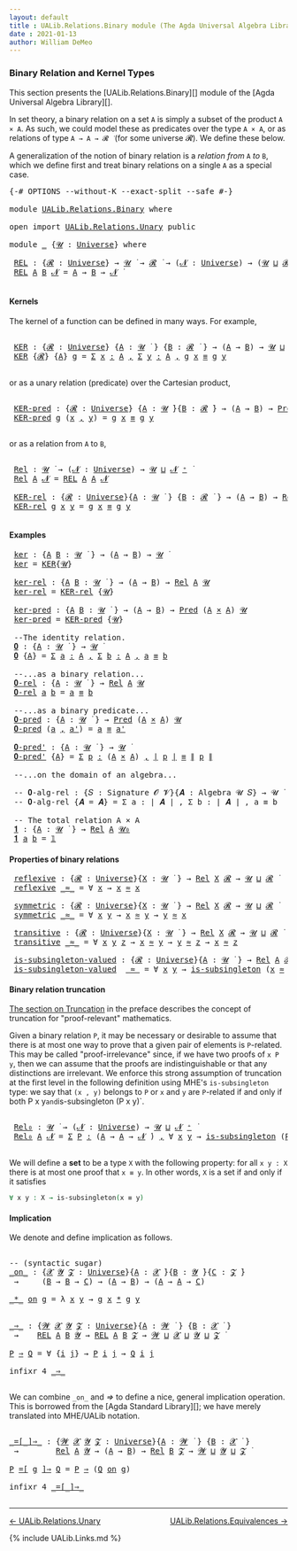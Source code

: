 ```yaml
---
layout: default
title : UALib.Relations.Binary module (The Agda Universal Algebra Library)
date : 2021-01-13
author: William DeMeo
---
```


### <a id="binary-relation-and-kernel-types">Binary Relation and Kernel Types</a>

This section presents the [UALib.Relations.Binary][] module of the [Agda Universal Algebra Library][].

In set theory, a binary relation on a set `A` is simply a subset of the product `A × A`.  As such, we could model these as predicates over the type `A × A`, or as relations of type `A → A → 𝓡 ̇` (for some universe 𝓡). We define these below.

A generalization of the notion of binary relation is a *relation from* `A` *to* `B`, which we define first and treat binary relations on a single `A` as a special case.

<pre class="Agda">
<a id="753" class="Symbol">{-#</a> <a id="757" class="Keyword">OPTIONS</a> <a id="765" class="Pragma">--without-K</a> <a id="777" class="Pragma">--exact-split</a> <a id="791" class="Pragma">--safe</a> <a id="798" class="Symbol">#-}</a>

<a id="803" class="Keyword">module</a> <a id="810" href="UALib.Relations.Binary.html" class="Module">UALib.Relations.Binary</a> <a id="833" class="Keyword">where</a>

<a id="840" class="Keyword">open</a> <a id="845" class="Keyword">import</a> <a id="852" href="UALib.Relations.Unary.html" class="Module">UALib.Relations.Unary</a> <a id="874" class="Keyword">public</a>

<a id="882" class="Keyword">module</a> <a id="889" href="UALib.Relations.Binary.html#889" class="Module">_</a> <a id="891" class="Symbol">{</a><a id="892" href="UALib.Relations.Binary.html#892" class="Bound">𝓤</a> <a id="894" class="Symbol">:</a> <a id="896" href="universes.html#551" class="Postulate">Universe</a><a id="904" class="Symbol">}</a> <a id="906" class="Keyword">where</a>

 <a id="914" href="UALib.Relations.Binary.html#914" class="Function">REL</a> <a id="918" class="Symbol">:</a> <a id="920" class="Symbol">{</a><a id="921" href="UALib.Relations.Binary.html#921" class="Bound">𝓡</a> <a id="923" class="Symbol">:</a> <a id="925" href="universes.html#551" class="Postulate">Universe</a><a id="933" class="Symbol">}</a> <a id="935" class="Symbol">→</a> <a id="937" href="UALib.Relations.Binary.html#892" class="Bound">𝓤</a> <a id="939" href="universes.html#758" class="Function Operator">̇</a> <a id="941" class="Symbol">→</a> <a id="943" href="UALib.Relations.Binary.html#921" class="Bound">𝓡</a> <a id="945" href="universes.html#758" class="Function Operator">̇</a> <a id="947" class="Symbol">→</a> <a id="949" class="Symbol">(</a><a id="950" href="UALib.Relations.Binary.html#950" class="Bound">𝓝</a> <a id="952" class="Symbol">:</a> <a id="954" href="universes.html#551" class="Postulate">Universe</a><a id="962" class="Symbol">)</a> <a id="964" class="Symbol">→</a> <a id="966" class="Symbol">(</a><a id="967" href="UALib.Relations.Binary.html#892" class="Bound">𝓤</a> <a id="969" href="Agda.Primitive.html#636" class="Primitive Operator">⊔</a> <a id="971" href="UALib.Relations.Binary.html#921" class="Bound">𝓡</a> <a id="973" href="Agda.Primitive.html#636" class="Primitive Operator">⊔</a> <a id="975" href="UALib.Relations.Binary.html#950" class="Bound">𝓝</a> <a id="977" href="universes.html#527" class="Primitive Operator">⁺</a><a id="978" class="Symbol">)</a> <a id="980" href="universes.html#758" class="Function Operator">̇</a>
 <a id="983" href="UALib.Relations.Binary.html#914" class="Function">REL</a> <a id="987" href="UALib.Relations.Binary.html#987" class="Bound">A</a> <a id="989" href="UALib.Relations.Binary.html#989" class="Bound">B</a> <a id="991" href="UALib.Relations.Binary.html#991" class="Bound">𝓝</a> <a id="993" class="Symbol">=</a> <a id="995" href="UALib.Relations.Binary.html#987" class="Bound">A</a> <a id="997" class="Symbol">→</a> <a id="999" href="UALib.Relations.Binary.html#989" class="Bound">B</a> <a id="1001" class="Symbol">→</a> <a id="1003" href="UALib.Relations.Binary.html#991" class="Bound">𝓝</a> <a id="1005" href="universes.html#758" class="Function Operator">̇</a>

</pre>


#### <a id="kernels">Kernels</a>

The kernel of a function can be defined in many ways. For example,

<pre class="Agda">

 <a id="1138" href="UALib.Relations.Binary.html#1138" class="Function">KER</a> <a id="1142" class="Symbol">:</a> <a id="1144" class="Symbol">{</a><a id="1145" href="UALib.Relations.Binary.html#1145" class="Bound">𝓡</a> <a id="1147" class="Symbol">:</a> <a id="1149" href="universes.html#551" class="Postulate">Universe</a><a id="1157" class="Symbol">}</a> <a id="1159" class="Symbol">{</a><a id="1160" href="UALib.Relations.Binary.html#1160" class="Bound">A</a> <a id="1162" class="Symbol">:</a> <a id="1164" href="UALib.Relations.Binary.html#892" class="Bound">𝓤</a> <a id="1166" href="universes.html#758" class="Function Operator">̇</a> <a id="1168" class="Symbol">}</a> <a id="1170" class="Symbol">{</a><a id="1171" href="UALib.Relations.Binary.html#1171" class="Bound">B</a> <a id="1173" class="Symbol">:</a> <a id="1175" href="UALib.Relations.Binary.html#1145" class="Bound">𝓡</a> <a id="1177" href="universes.html#758" class="Function Operator">̇</a> <a id="1179" class="Symbol">}</a> <a id="1181" class="Symbol">→</a> <a id="1183" class="Symbol">(</a><a id="1184" href="UALib.Relations.Binary.html#1160" class="Bound">A</a> <a id="1186" class="Symbol">→</a> <a id="1188" href="UALib.Relations.Binary.html#1171" class="Bound">B</a><a id="1189" class="Symbol">)</a> <a id="1191" class="Symbol">→</a> <a id="1193" href="UALib.Relations.Binary.html#892" class="Bound">𝓤</a> <a id="1195" href="Agda.Primitive.html#636" class="Primitive Operator">⊔</a> <a id="1197" href="UALib.Relations.Binary.html#1145" class="Bound">𝓡</a> <a id="1199" href="universes.html#758" class="Function Operator">̇</a>
 <a id="1202" href="UALib.Relations.Binary.html#1138" class="Function">KER</a> <a id="1206" class="Symbol">{</a><a id="1207" href="UALib.Relations.Binary.html#1207" class="Bound">𝓡</a><a id="1208" class="Symbol">}</a> <a id="1210" class="Symbol">{</a><a id="1211" href="UALib.Relations.Binary.html#1211" class="Bound">A</a><a id="1212" class="Symbol">}</a> <a id="1214" href="UALib.Relations.Binary.html#1214" class="Bound">g</a> <a id="1216" class="Symbol">=</a> <a id="1218" href="MGS-MLTT.html#3074" class="Function">Σ</a> <a id="1220" href="UALib.Relations.Binary.html#1220" class="Bound">x</a> <a id="1222" href="MGS-MLTT.html#3074" class="Function">꞉</a> <a id="1224" href="UALib.Relations.Binary.html#1211" class="Bound">A</a> <a id="1226" href="MGS-MLTT.html#3074" class="Function">,</a> <a id="1228" href="MGS-MLTT.html#3074" class="Function">Σ</a> <a id="1230" href="UALib.Relations.Binary.html#1230" class="Bound">y</a> <a id="1232" href="MGS-MLTT.html#3074" class="Function">꞉</a> <a id="1234" href="UALib.Relations.Binary.html#1211" class="Bound">A</a> <a id="1236" href="MGS-MLTT.html#3074" class="Function">,</a> <a id="1238" href="UALib.Relations.Binary.html#1214" class="Bound">g</a> <a id="1240" href="UALib.Relations.Binary.html#1220" class="Bound">x</a> <a id="1242" href="UALib.Prelude.Preliminaries.html#5654" class="Datatype Operator">≡</a> <a id="1244" href="UALib.Relations.Binary.html#1214" class="Bound">g</a> <a id="1246" href="UALib.Relations.Binary.html#1230" class="Bound">y</a>

</pre>

or as a unary relation (predicate) over the Cartesian product,

<pre class="Agda">

 <a id="1340" href="UALib.Relations.Binary.html#1340" class="Function">KER-pred</a> <a id="1349" class="Symbol">:</a> <a id="1351" class="Symbol">{</a><a id="1352" href="UALib.Relations.Binary.html#1352" class="Bound">𝓡</a> <a id="1354" class="Symbol">:</a> <a id="1356" href="universes.html#551" class="Postulate">Universe</a><a id="1364" class="Symbol">}</a> <a id="1366" class="Symbol">{</a><a id="1367" href="UALib.Relations.Binary.html#1367" class="Bound">A</a> <a id="1369" class="Symbol">:</a> <a id="1371" href="UALib.Relations.Binary.html#892" class="Bound">𝓤</a> <a id="1373" href="universes.html#758" class="Function Operator">̇</a><a id="1374" class="Symbol">}{</a><a id="1376" href="UALib.Relations.Binary.html#1376" class="Bound">B</a> <a id="1378" class="Symbol">:</a> <a id="1380" href="UALib.Relations.Binary.html#1352" class="Bound">𝓡</a> <a id="1382" href="universes.html#758" class="Function Operator">̇</a><a id="1383" class="Symbol">}</a> <a id="1385" class="Symbol">→</a> <a id="1387" class="Symbol">(</a><a id="1388" href="UALib.Relations.Binary.html#1367" class="Bound">A</a> <a id="1390" class="Symbol">→</a> <a id="1392" href="UALib.Relations.Binary.html#1376" class="Bound">B</a><a id="1393" class="Symbol">)</a> <a id="1395" class="Symbol">→</a> <a id="1397" href="UALib.Relations.Unary.html#1088" class="Function">Pred</a> <a id="1402" class="Symbol">(</a><a id="1403" href="UALib.Relations.Binary.html#1367" class="Bound">A</a> <a id="1405" href="MGS-MLTT.html#3515" class="Function Operator">×</a> <a id="1407" href="UALib.Relations.Binary.html#1367" class="Bound">A</a><a id="1408" class="Symbol">)</a> <a id="1410" href="UALib.Relations.Binary.html#1352" class="Bound">𝓡</a>
 <a id="1413" href="UALib.Relations.Binary.html#1340" class="Function">KER-pred</a> <a id="1422" href="UALib.Relations.Binary.html#1422" class="Bound">g</a> <a id="1424" class="Symbol">(</a><a id="1425" href="UALib.Relations.Binary.html#1425" class="Bound">x</a> <a id="1427" href="UALib.Prelude.Preliminaries.html#5763" class="InductiveConstructor Operator">,</a> <a id="1429" href="UALib.Relations.Binary.html#1429" class="Bound">y</a><a id="1430" class="Symbol">)</a> <a id="1432" class="Symbol">=</a> <a id="1434" href="UALib.Relations.Binary.html#1422" class="Bound">g</a> <a id="1436" href="UALib.Relations.Binary.html#1425" class="Bound">x</a> <a id="1438" href="UALib.Prelude.Preliminaries.html#5654" class="Datatype Operator">≡</a> <a id="1440" href="UALib.Relations.Binary.html#1422" class="Bound">g</a> <a id="1442" href="UALib.Relations.Binary.html#1429" class="Bound">y</a>

</pre>

or as a relation from `A` to `B`,

<pre class="Agda">

 <a id="1507" href="UALib.Relations.Binary.html#1507" class="Function">Rel</a> <a id="1511" class="Symbol">:</a> <a id="1513" href="UALib.Relations.Binary.html#892" class="Bound">𝓤</a> <a id="1515" href="universes.html#758" class="Function Operator">̇</a> <a id="1517" class="Symbol">→</a> <a id="1519" class="Symbol">(</a><a id="1520" href="UALib.Relations.Binary.html#1520" class="Bound">𝓝</a> <a id="1522" class="Symbol">:</a> <a id="1524" href="universes.html#551" class="Postulate">Universe</a><a id="1532" class="Symbol">)</a> <a id="1534" class="Symbol">→</a> <a id="1536" href="UALib.Relations.Binary.html#892" class="Bound">𝓤</a> <a id="1538" href="Agda.Primitive.html#636" class="Primitive Operator">⊔</a> <a id="1540" href="UALib.Relations.Binary.html#1520" class="Bound">𝓝</a> <a id="1542" href="universes.html#527" class="Primitive Operator">⁺</a> <a id="1544" href="universes.html#758" class="Function Operator">̇</a>
 <a id="1547" href="UALib.Relations.Binary.html#1507" class="Function">Rel</a> <a id="1551" href="UALib.Relations.Binary.html#1551" class="Bound">A</a> <a id="1553" href="UALib.Relations.Binary.html#1553" class="Bound">𝓝</a> <a id="1555" class="Symbol">=</a> <a id="1557" href="UALib.Relations.Binary.html#914" class="Function">REL</a> <a id="1561" href="UALib.Relations.Binary.html#1551" class="Bound">A</a> <a id="1563" href="UALib.Relations.Binary.html#1551" class="Bound">A</a> <a id="1565" href="UALib.Relations.Binary.html#1553" class="Bound">𝓝</a>

 <a id="1569" href="UALib.Relations.Binary.html#1569" class="Function">KER-rel</a> <a id="1577" class="Symbol">:</a> <a id="1579" class="Symbol">{</a><a id="1580" href="UALib.Relations.Binary.html#1580" class="Bound">𝓡</a> <a id="1582" class="Symbol">:</a> <a id="1584" href="universes.html#551" class="Postulate">Universe</a><a id="1592" class="Symbol">}{</a><a id="1594" href="UALib.Relations.Binary.html#1594" class="Bound">A</a> <a id="1596" class="Symbol">:</a> <a id="1598" href="UALib.Relations.Binary.html#892" class="Bound">𝓤</a> <a id="1600" href="universes.html#758" class="Function Operator">̇</a> <a id="1602" class="Symbol">}</a> <a id="1604" class="Symbol">{</a><a id="1605" href="UALib.Relations.Binary.html#1605" class="Bound">B</a> <a id="1607" class="Symbol">:</a> <a id="1609" href="UALib.Relations.Binary.html#1580" class="Bound">𝓡</a> <a id="1611" href="universes.html#758" class="Function Operator">̇</a> <a id="1613" class="Symbol">}</a> <a id="1615" class="Symbol">→</a> <a id="1617" class="Symbol">(</a><a id="1618" href="UALib.Relations.Binary.html#1594" class="Bound">A</a> <a id="1620" class="Symbol">→</a> <a id="1622" href="UALib.Relations.Binary.html#1605" class="Bound">B</a><a id="1623" class="Symbol">)</a> <a id="1625" class="Symbol">→</a> <a id="1627" href="UALib.Relations.Binary.html#1507" class="Function">Rel</a> <a id="1631" href="UALib.Relations.Binary.html#1594" class="Bound">A</a> <a id="1633" href="UALib.Relations.Binary.html#1580" class="Bound">𝓡</a>
 <a id="1636" href="UALib.Relations.Binary.html#1569" class="Function">KER-rel</a> <a id="1644" href="UALib.Relations.Binary.html#1644" class="Bound">g</a> <a id="1646" href="UALib.Relations.Binary.html#1646" class="Bound">x</a> <a id="1648" href="UALib.Relations.Binary.html#1648" class="Bound">y</a> <a id="1650" class="Symbol">=</a> <a id="1652" href="UALib.Relations.Binary.html#1644" class="Bound">g</a> <a id="1654" href="UALib.Relations.Binary.html#1646" class="Bound">x</a> <a id="1656" href="UALib.Prelude.Preliminaries.html#5654" class="Datatype Operator">≡</a> <a id="1658" href="UALib.Relations.Binary.html#1644" class="Bound">g</a> <a id="1660" href="UALib.Relations.Binary.html#1648" class="Bound">y</a>

</pre>

#### <a id="examples">Examples</a>

<pre class="Agda">
 <a id="1725" href="UALib.Relations.Binary.html#1725" class="Function">ker</a> <a id="1729" class="Symbol">:</a> <a id="1731" class="Symbol">{</a><a id="1732" href="UALib.Relations.Binary.html#1732" class="Bound">A</a> <a id="1734" href="UALib.Relations.Binary.html#1734" class="Bound">B</a> <a id="1736" class="Symbol">:</a> <a id="1738" href="UALib.Relations.Binary.html#892" class="Bound">𝓤</a> <a id="1740" href="universes.html#758" class="Function Operator">̇</a> <a id="1742" class="Symbol">}</a> <a id="1744" class="Symbol">→</a> <a id="1746" class="Symbol">(</a><a id="1747" href="UALib.Relations.Binary.html#1732" class="Bound">A</a> <a id="1749" class="Symbol">→</a> <a id="1751" href="UALib.Relations.Binary.html#1734" class="Bound">B</a><a id="1752" class="Symbol">)</a> <a id="1754" class="Symbol">→</a> <a id="1756" href="UALib.Relations.Binary.html#892" class="Bound">𝓤</a> <a id="1758" href="universes.html#758" class="Function Operator">̇</a>
 <a id="1761" href="UALib.Relations.Binary.html#1725" class="Function">ker</a> <a id="1765" class="Symbol">=</a> <a id="1767" href="UALib.Relations.Binary.html#1138" class="Function">KER</a><a id="1770" class="Symbol">{</a><a id="1771" href="UALib.Relations.Binary.html#892" class="Bound">𝓤</a><a id="1772" class="Symbol">}</a>

 <a id="1776" href="UALib.Relations.Binary.html#1776" class="Function">ker-rel</a> <a id="1784" class="Symbol">:</a> <a id="1786" class="Symbol">{</a><a id="1787" href="UALib.Relations.Binary.html#1787" class="Bound">A</a> <a id="1789" href="UALib.Relations.Binary.html#1789" class="Bound">B</a> <a id="1791" class="Symbol">:</a> <a id="1793" href="UALib.Relations.Binary.html#892" class="Bound">𝓤</a> <a id="1795" href="universes.html#758" class="Function Operator">̇</a> <a id="1797" class="Symbol">}</a> <a id="1799" class="Symbol">→</a> <a id="1801" class="Symbol">(</a><a id="1802" href="UALib.Relations.Binary.html#1787" class="Bound">A</a> <a id="1804" class="Symbol">→</a> <a id="1806" href="UALib.Relations.Binary.html#1789" class="Bound">B</a><a id="1807" class="Symbol">)</a> <a id="1809" class="Symbol">→</a> <a id="1811" href="UALib.Relations.Binary.html#1507" class="Function">Rel</a> <a id="1815" href="UALib.Relations.Binary.html#1787" class="Bound">A</a> <a id="1817" href="UALib.Relations.Binary.html#892" class="Bound">𝓤</a>
 <a id="1820" href="UALib.Relations.Binary.html#1776" class="Function">ker-rel</a> <a id="1828" class="Symbol">=</a> <a id="1830" href="UALib.Relations.Binary.html#1569" class="Function">KER-rel</a> <a id="1838" class="Symbol">{</a><a id="1839" href="UALib.Relations.Binary.html#892" class="Bound">𝓤</a><a id="1840" class="Symbol">}</a>

 <a id="1844" href="UALib.Relations.Binary.html#1844" class="Function">ker-pred</a> <a id="1853" class="Symbol">:</a> <a id="1855" class="Symbol">{</a><a id="1856" href="UALib.Relations.Binary.html#1856" class="Bound">A</a> <a id="1858" href="UALib.Relations.Binary.html#1858" class="Bound">B</a> <a id="1860" class="Symbol">:</a> <a id="1862" href="UALib.Relations.Binary.html#892" class="Bound">𝓤</a> <a id="1864" href="universes.html#758" class="Function Operator">̇</a> <a id="1866" class="Symbol">}</a> <a id="1868" class="Symbol">→</a> <a id="1870" class="Symbol">(</a><a id="1871" href="UALib.Relations.Binary.html#1856" class="Bound">A</a> <a id="1873" class="Symbol">→</a> <a id="1875" href="UALib.Relations.Binary.html#1858" class="Bound">B</a><a id="1876" class="Symbol">)</a> <a id="1878" class="Symbol">→</a> <a id="1880" href="UALib.Relations.Unary.html#1088" class="Function">Pred</a> <a id="1885" class="Symbol">(</a><a id="1886" href="UALib.Relations.Binary.html#1856" class="Bound">A</a> <a id="1888" href="MGS-MLTT.html#3515" class="Function Operator">×</a> <a id="1890" href="UALib.Relations.Binary.html#1856" class="Bound">A</a><a id="1891" class="Symbol">)</a> <a id="1893" href="UALib.Relations.Binary.html#892" class="Bound">𝓤</a>
 <a id="1896" href="UALib.Relations.Binary.html#1844" class="Function">ker-pred</a> <a id="1905" class="Symbol">=</a> <a id="1907" href="UALib.Relations.Binary.html#1340" class="Function">KER-pred</a> <a id="1916" class="Symbol">{</a><a id="1917" href="UALib.Relations.Binary.html#892" class="Bound">𝓤</a><a id="1918" class="Symbol">}</a>

 <a id="1922" class="Comment">--The identity relation.</a>
 <a id="1948" href="UALib.Relations.Binary.html#1948" class="Function">𝟎</a> <a id="1950" class="Symbol">:</a> <a id="1952" class="Symbol">{</a><a id="1953" href="UALib.Relations.Binary.html#1953" class="Bound">A</a> <a id="1955" class="Symbol">:</a> <a id="1957" href="UALib.Relations.Binary.html#892" class="Bound">𝓤</a> <a id="1959" href="universes.html#758" class="Function Operator">̇</a> <a id="1961" class="Symbol">}</a> <a id="1963" class="Symbol">→</a> <a id="1965" href="UALib.Relations.Binary.html#892" class="Bound">𝓤</a> <a id="1967" href="universes.html#758" class="Function Operator">̇</a>
 <a id="1970" href="UALib.Relations.Binary.html#1948" class="Function">𝟎</a> <a id="1972" class="Symbol">{</a><a id="1973" href="UALib.Relations.Binary.html#1973" class="Bound">A</a><a id="1974" class="Symbol">}</a> <a id="1976" class="Symbol">=</a> <a id="1978" href="MGS-MLTT.html#3074" class="Function">Σ</a> <a id="1980" href="UALib.Relations.Binary.html#1980" class="Bound">a</a> <a id="1982" href="MGS-MLTT.html#3074" class="Function">꞉</a> <a id="1984" href="UALib.Relations.Binary.html#1973" class="Bound">A</a> <a id="1986" href="MGS-MLTT.html#3074" class="Function">,</a> <a id="1988" href="MGS-MLTT.html#3074" class="Function">Σ</a> <a id="1990" href="UALib.Relations.Binary.html#1990" class="Bound">b</a> <a id="1992" href="MGS-MLTT.html#3074" class="Function">꞉</a> <a id="1994" href="UALib.Relations.Binary.html#1973" class="Bound">A</a> <a id="1996" href="MGS-MLTT.html#3074" class="Function">,</a> <a id="1998" href="UALib.Relations.Binary.html#1980" class="Bound">a</a> <a id="2000" href="UALib.Prelude.Preliminaries.html#5654" class="Datatype Operator">≡</a> <a id="2002" href="UALib.Relations.Binary.html#1990" class="Bound">b</a>

 <a id="2006" class="Comment">--...as a binary relation...</a>
 <a id="2036" href="UALib.Relations.Binary.html#2036" class="Function">𝟎-rel</a> <a id="2042" class="Symbol">:</a> <a id="2044" class="Symbol">{</a><a id="2045" href="UALib.Relations.Binary.html#2045" class="Bound">A</a> <a id="2047" class="Symbol">:</a> <a id="2049" href="UALib.Relations.Binary.html#892" class="Bound">𝓤</a> <a id="2051" href="universes.html#758" class="Function Operator">̇</a> <a id="2053" class="Symbol">}</a> <a id="2055" class="Symbol">→</a> <a id="2057" href="UALib.Relations.Binary.html#1507" class="Function">Rel</a> <a id="2061" href="UALib.Relations.Binary.html#2045" class="Bound">A</a> <a id="2063" href="UALib.Relations.Binary.html#892" class="Bound">𝓤</a>
 <a id="2066" href="UALib.Relations.Binary.html#2036" class="Function">𝟎-rel</a> <a id="2072" href="UALib.Relations.Binary.html#2072" class="Bound">a</a> <a id="2074" href="UALib.Relations.Binary.html#2074" class="Bound">b</a> <a id="2076" class="Symbol">=</a> <a id="2078" href="UALib.Relations.Binary.html#2072" class="Bound">a</a> <a id="2080" href="UALib.Prelude.Preliminaries.html#5654" class="Datatype Operator">≡</a> <a id="2082" href="UALib.Relations.Binary.html#2074" class="Bound">b</a>

 <a id="2086" class="Comment">--...as a binary predicate...</a>
 <a id="2117" href="UALib.Relations.Binary.html#2117" class="Function">𝟎-pred</a> <a id="2124" class="Symbol">:</a> <a id="2126" class="Symbol">{</a><a id="2127" href="UALib.Relations.Binary.html#2127" class="Bound">A</a> <a id="2129" class="Symbol">:</a> <a id="2131" href="UALib.Relations.Binary.html#892" class="Bound">𝓤</a> <a id="2133" href="universes.html#758" class="Function Operator">̇</a> <a id="2135" class="Symbol">}</a> <a id="2137" class="Symbol">→</a> <a id="2139" href="UALib.Relations.Unary.html#1088" class="Function">Pred</a> <a id="2144" class="Symbol">(</a><a id="2145" href="UALib.Relations.Binary.html#2127" class="Bound">A</a> <a id="2147" href="MGS-MLTT.html#3515" class="Function Operator">×</a> <a id="2149" href="UALib.Relations.Binary.html#2127" class="Bound">A</a><a id="2150" class="Symbol">)</a> <a id="2152" href="UALib.Relations.Binary.html#892" class="Bound">𝓤</a>
 <a id="2155" href="UALib.Relations.Binary.html#2117" class="Function">𝟎-pred</a> <a id="2162" class="Symbol">(</a><a id="2163" href="UALib.Relations.Binary.html#2163" class="Bound">a</a> <a id="2165" href="UALib.Prelude.Preliminaries.html#5763" class="InductiveConstructor Operator">,</a> <a id="2167" href="UALib.Relations.Binary.html#2167" class="Bound">a&#39;</a><a id="2169" class="Symbol">)</a> <a id="2171" class="Symbol">=</a> <a id="2173" href="UALib.Relations.Binary.html#2163" class="Bound">a</a> <a id="2175" href="UALib.Prelude.Preliminaries.html#5654" class="Datatype Operator">≡</a> <a id="2177" href="UALib.Relations.Binary.html#2167" class="Bound">a&#39;</a>

 <a id="2182" href="UALib.Relations.Binary.html#2182" class="Function">𝟎-pred&#39;</a> <a id="2190" class="Symbol">:</a> <a id="2192" class="Symbol">{</a><a id="2193" href="UALib.Relations.Binary.html#2193" class="Bound">A</a> <a id="2195" class="Symbol">:</a> <a id="2197" href="UALib.Relations.Binary.html#892" class="Bound">𝓤</a> <a id="2199" href="universes.html#758" class="Function Operator">̇</a> <a id="2201" class="Symbol">}</a> <a id="2203" class="Symbol">→</a> <a id="2205" href="UALib.Relations.Binary.html#892" class="Bound">𝓤</a> <a id="2207" href="universes.html#758" class="Function Operator">̇</a>
 <a id="2210" href="UALib.Relations.Binary.html#2182" class="Function">𝟎-pred&#39;</a> <a id="2218" class="Symbol">{</a><a id="2219" href="UALib.Relations.Binary.html#2219" class="Bound">A</a><a id="2220" class="Symbol">}</a> <a id="2222" class="Symbol">=</a> <a id="2224" href="MGS-MLTT.html#3074" class="Function">Σ</a> <a id="2226" href="UALib.Relations.Binary.html#2226" class="Bound">p</a> <a id="2228" href="MGS-MLTT.html#3074" class="Function">꞉</a> <a id="2230" class="Symbol">(</a><a id="2231" href="UALib.Relations.Binary.html#2219" class="Bound">A</a> <a id="2233" href="MGS-MLTT.html#3515" class="Function Operator">×</a> <a id="2235" href="UALib.Relations.Binary.html#2219" class="Bound">A</a><a id="2236" class="Symbol">)</a> <a id="2238" href="MGS-MLTT.html#3074" class="Function">,</a> <a id="2240" href="UALib.Prelude.Preliminaries.html#10371" class="Function Operator">∣</a> <a id="2242" href="UALib.Relations.Binary.html#2226" class="Bound">p</a> <a id="2244" href="UALib.Prelude.Preliminaries.html#10371" class="Function Operator">∣</a> <a id="2246" href="UALib.Prelude.Preliminaries.html#5654" class="Datatype Operator">≡</a> <a id="2248" href="UALib.Prelude.Preliminaries.html#10452" class="Function Operator">∥</a> <a id="2250" href="UALib.Relations.Binary.html#2226" class="Bound">p</a> <a id="2252" href="UALib.Prelude.Preliminaries.html#10452" class="Function Operator">∥</a>

 <a id="2256" class="Comment">--...on the domain of an algebra...</a>

 <a id="2294" class="Comment">-- 𝟎-alg-rel : {𝑆 : Signature 𝓞 𝓥}{𝑨 : Algebra 𝓤 𝑆} → 𝓤 ̇</a>
 <a id="2353" class="Comment">-- 𝟎-alg-rel {𝑨 = 𝑨} = Σ a ꞉ ∣ 𝑨 ∣ , Σ b ꞉ ∣ 𝑨 ∣ , a ≡ b</a>

 <a id="2412" class="Comment">-- The total relation A × A</a>
 <a id="2441" href="UALib.Relations.Binary.html#2441" class="Function">𝟏</a> <a id="2443" class="Symbol">:</a> <a id="2445" class="Symbol">{</a><a id="2446" href="UALib.Relations.Binary.html#2446" class="Bound">A</a> <a id="2448" class="Symbol">:</a> <a id="2450" href="UALib.Relations.Binary.html#892" class="Bound">𝓤</a> <a id="2452" href="universes.html#758" class="Function Operator">̇</a> <a id="2454" class="Symbol">}</a> <a id="2456" class="Symbol">→</a> <a id="2458" href="UALib.Relations.Binary.html#1507" class="Function">Rel</a> <a id="2462" href="UALib.Relations.Binary.html#2446" class="Bound">A</a> <a id="2464" href="universes.html#504" class="Primitive">𝓤₀</a>
 <a id="2468" href="UALib.Relations.Binary.html#2441" class="Function">𝟏</a> <a id="2470" href="UALib.Relations.Binary.html#2470" class="Bound">a</a> <a id="2472" href="UALib.Relations.Binary.html#2472" class="Bound">b</a> <a id="2474" class="Symbol">=</a> <a id="2476" href="MGS-MLTT.html#408" class="Function">𝟙</a>
</pre>




#### <a id="properties-of-binary-relations">Properties of binary relations</a>

<pre class="Agda">
 <a id="2587" href="UALib.Relations.Binary.html#2587" class="Function">reflexive</a> <a id="2597" class="Symbol">:</a> <a id="2599" class="Symbol">{</a><a id="2600" href="UALib.Relations.Binary.html#2600" class="Bound">𝓡</a> <a id="2602" class="Symbol">:</a> <a id="2604" href="universes.html#551" class="Postulate">Universe</a><a id="2612" class="Symbol">}{</a><a id="2614" href="UALib.Relations.Binary.html#2614" class="Bound">X</a> <a id="2616" class="Symbol">:</a> <a id="2618" href="UALib.Relations.Binary.html#892" class="Bound">𝓤</a> <a id="2620" href="universes.html#758" class="Function Operator">̇</a> <a id="2622" class="Symbol">}</a> <a id="2624" class="Symbol">→</a> <a id="2626" href="UALib.Relations.Binary.html#1507" class="Function">Rel</a> <a id="2630" href="UALib.Relations.Binary.html#2614" class="Bound">X</a> <a id="2632" href="UALib.Relations.Binary.html#2600" class="Bound">𝓡</a> <a id="2634" class="Symbol">→</a> <a id="2636" href="UALib.Relations.Binary.html#892" class="Bound">𝓤</a> <a id="2638" href="Agda.Primitive.html#636" class="Primitive Operator">⊔</a> <a id="2640" href="UALib.Relations.Binary.html#2600" class="Bound">𝓡</a> <a id="2642" href="universes.html#758" class="Function Operator">̇</a>
 <a id="2645" href="UALib.Relations.Binary.html#2587" class="Function">reflexive</a> <a id="2655" href="UALib.Relations.Binary.html#2655" class="Bound Operator">_≈_</a> <a id="2659" class="Symbol">=</a> <a id="2661" class="Symbol">∀</a> <a id="2663" href="UALib.Relations.Binary.html#2663" class="Bound">x</a> <a id="2665" class="Symbol">→</a> <a id="2667" href="UALib.Relations.Binary.html#2663" class="Bound">x</a> <a id="2669" href="UALib.Relations.Binary.html#2655" class="Bound Operator">≈</a> <a id="2671" href="UALib.Relations.Binary.html#2663" class="Bound">x</a>

 <a id="2675" href="UALib.Relations.Binary.html#2675" class="Function">symmetric</a> <a id="2685" class="Symbol">:</a> <a id="2687" class="Symbol">{</a><a id="2688" href="UALib.Relations.Binary.html#2688" class="Bound">𝓡</a> <a id="2690" class="Symbol">:</a> <a id="2692" href="universes.html#551" class="Postulate">Universe</a><a id="2700" class="Symbol">}{</a><a id="2702" href="UALib.Relations.Binary.html#2702" class="Bound">X</a> <a id="2704" class="Symbol">:</a> <a id="2706" href="UALib.Relations.Binary.html#892" class="Bound">𝓤</a> <a id="2708" href="universes.html#758" class="Function Operator">̇</a> <a id="2710" class="Symbol">}</a> <a id="2712" class="Symbol">→</a> <a id="2714" href="UALib.Relations.Binary.html#1507" class="Function">Rel</a> <a id="2718" href="UALib.Relations.Binary.html#2702" class="Bound">X</a> <a id="2720" href="UALib.Relations.Binary.html#2688" class="Bound">𝓡</a> <a id="2722" class="Symbol">→</a> <a id="2724" href="UALib.Relations.Binary.html#892" class="Bound">𝓤</a> <a id="2726" href="Agda.Primitive.html#636" class="Primitive Operator">⊔</a> <a id="2728" href="UALib.Relations.Binary.html#2688" class="Bound">𝓡</a> <a id="2730" href="universes.html#758" class="Function Operator">̇</a>
 <a id="2733" href="UALib.Relations.Binary.html#2675" class="Function">symmetric</a> <a id="2743" href="UALib.Relations.Binary.html#2743" class="Bound Operator">_≈_</a> <a id="2747" class="Symbol">=</a> <a id="2749" class="Symbol">∀</a> <a id="2751" href="UALib.Relations.Binary.html#2751" class="Bound">x</a> <a id="2753" href="UALib.Relations.Binary.html#2753" class="Bound">y</a> <a id="2755" class="Symbol">→</a> <a id="2757" href="UALib.Relations.Binary.html#2751" class="Bound">x</a> <a id="2759" href="UALib.Relations.Binary.html#2743" class="Bound Operator">≈</a> <a id="2761" href="UALib.Relations.Binary.html#2753" class="Bound">y</a> <a id="2763" class="Symbol">→</a> <a id="2765" href="UALib.Relations.Binary.html#2753" class="Bound">y</a> <a id="2767" href="UALib.Relations.Binary.html#2743" class="Bound Operator">≈</a> <a id="2769" href="UALib.Relations.Binary.html#2751" class="Bound">x</a>

 <a id="2773" href="UALib.Relations.Binary.html#2773" class="Function">transitive</a> <a id="2784" class="Symbol">:</a> <a id="2786" class="Symbol">{</a><a id="2787" href="UALib.Relations.Binary.html#2787" class="Bound">𝓡</a> <a id="2789" class="Symbol">:</a> <a id="2791" href="universes.html#551" class="Postulate">Universe</a><a id="2799" class="Symbol">}{</a><a id="2801" href="UALib.Relations.Binary.html#2801" class="Bound">X</a> <a id="2803" class="Symbol">:</a> <a id="2805" href="UALib.Relations.Binary.html#892" class="Bound">𝓤</a> <a id="2807" href="universes.html#758" class="Function Operator">̇</a> <a id="2809" class="Symbol">}</a> <a id="2811" class="Symbol">→</a> <a id="2813" href="UALib.Relations.Binary.html#1507" class="Function">Rel</a> <a id="2817" href="UALib.Relations.Binary.html#2801" class="Bound">X</a> <a id="2819" href="UALib.Relations.Binary.html#2787" class="Bound">𝓡</a> <a id="2821" class="Symbol">→</a> <a id="2823" href="UALib.Relations.Binary.html#892" class="Bound">𝓤</a> <a id="2825" href="Agda.Primitive.html#636" class="Primitive Operator">⊔</a> <a id="2827" href="UALib.Relations.Binary.html#2787" class="Bound">𝓡</a> <a id="2829" href="universes.html#758" class="Function Operator">̇</a>
 <a id="2832" href="UALib.Relations.Binary.html#2773" class="Function">transitive</a> <a id="2843" href="UALib.Relations.Binary.html#2843" class="Bound Operator">_≈_</a> <a id="2847" class="Symbol">=</a> <a id="2849" class="Symbol">∀</a> <a id="2851" href="UALib.Relations.Binary.html#2851" class="Bound">x</a> <a id="2853" href="UALib.Relations.Binary.html#2853" class="Bound">y</a> <a id="2855" href="UALib.Relations.Binary.html#2855" class="Bound">z</a> <a id="2857" class="Symbol">→</a> <a id="2859" href="UALib.Relations.Binary.html#2851" class="Bound">x</a> <a id="2861" href="UALib.Relations.Binary.html#2843" class="Bound Operator">≈</a> <a id="2863" href="UALib.Relations.Binary.html#2853" class="Bound">y</a> <a id="2865" class="Symbol">→</a> <a id="2867" href="UALib.Relations.Binary.html#2853" class="Bound">y</a> <a id="2869" href="UALib.Relations.Binary.html#2843" class="Bound Operator">≈</a> <a id="2871" href="UALib.Relations.Binary.html#2855" class="Bound">z</a> <a id="2873" class="Symbol">→</a> <a id="2875" href="UALib.Relations.Binary.html#2851" class="Bound">x</a> <a id="2877" href="UALib.Relations.Binary.html#2843" class="Bound Operator">≈</a> <a id="2879" href="UALib.Relations.Binary.html#2855" class="Bound">z</a>

 <a id="2883" href="UALib.Relations.Binary.html#2883" class="Function">is-subsingleton-valued</a> <a id="2906" class="Symbol">:</a> <a id="2908" class="Symbol">{</a><a id="2909" href="UALib.Relations.Binary.html#2909" class="Bound">𝓡</a> <a id="2911" class="Symbol">:</a> <a id="2913" href="universes.html#551" class="Postulate">Universe</a><a id="2921" class="Symbol">}{</a><a id="2923" href="UALib.Relations.Binary.html#2923" class="Bound">A</a> <a id="2925" class="Symbol">:</a> <a id="2927" href="UALib.Relations.Binary.html#892" class="Bound">𝓤</a> <a id="2929" href="universes.html#758" class="Function Operator">̇</a> <a id="2931" class="Symbol">}</a> <a id="2933" class="Symbol">→</a> <a id="2935" href="UALib.Relations.Binary.html#1507" class="Function">Rel</a> <a id="2939" href="UALib.Relations.Binary.html#2923" class="Bound">A</a> <a id="2941" href="UALib.Relations.Binary.html#2909" class="Bound">𝓡</a> <a id="2943" class="Symbol">→</a> <a id="2945" href="UALib.Relations.Binary.html#892" class="Bound">𝓤</a> <a id="2947" href="Agda.Primitive.html#636" class="Primitive Operator">⊔</a> <a id="2949" href="UALib.Relations.Binary.html#2909" class="Bound">𝓡</a> <a id="2951" href="universes.html#758" class="Function Operator">̇</a>
 <a id="2954" href="UALib.Relations.Binary.html#2883" class="Function">is-subsingleton-valued</a>  <a id="2978" href="UALib.Relations.Binary.html#2978" class="Bound Operator">_≈_</a> <a id="2982" class="Symbol">=</a> <a id="2984" class="Symbol">∀</a> <a id="2986" href="UALib.Relations.Binary.html#2986" class="Bound">x</a> <a id="2988" href="UALib.Relations.Binary.html#2988" class="Bound">y</a> <a id="2990" class="Symbol">→</a> <a id="2992" href="MGS-Basic-UF.html#743" class="Function">is-subsingleton</a> <a id="3008" class="Symbol">(</a><a id="3009" href="UALib.Relations.Binary.html#2986" class="Bound">x</a> <a id="3011" href="UALib.Relations.Binary.html#2978" class="Bound Operator">≈</a> <a id="3013" href="UALib.Relations.Binary.html#2988" class="Bound">y</a><a id="3014" class="Symbol">)</a>
</pre>



#### <a id="binary-relation-truncation">Binary relation truncation</a>

[The section on Truncation](UALib.Preface.html#truncation) in the preface describes the concept of truncation for "proof-relevant" mathematics.

Given a binary relation `P`, it may be necessary or desirable to assume that there is at most one way to prove that a given pair of elements is `P`-related.  This may be called "proof-irrelevance" since, if we have two proofs of `x P y`, then we can assume that the proofs are indistinguishable or that any distinctions are irrelevant.  We enforce this strong assumption of truncation at the first level in the following definition using MHE's `is-subsingleton` type: we say that `(x , y)` belongs to `P` or `x` and `y` are `P`-related if and only if both P x y` and `is-subsingleton (P x y)`.

<pre class="Agda">

 <a id="3857" href="UALib.Relations.Binary.html#3857" class="Function">Rel₀</a> <a id="3862" class="Symbol">:</a> <a id="3864" href="UALib.Relations.Binary.html#892" class="Bound">𝓤</a> <a id="3866" href="universes.html#758" class="Function Operator">̇</a> <a id="3868" class="Symbol">→</a> <a id="3870" class="Symbol">(</a><a id="3871" href="UALib.Relations.Binary.html#3871" class="Bound">𝓝</a> <a id="3873" class="Symbol">:</a> <a id="3875" href="universes.html#551" class="Postulate">Universe</a><a id="3883" class="Symbol">)</a> <a id="3885" class="Symbol">→</a> <a id="3887" href="UALib.Relations.Binary.html#892" class="Bound">𝓤</a> <a id="3889" href="Agda.Primitive.html#636" class="Primitive Operator">⊔</a> <a id="3891" href="UALib.Relations.Binary.html#3871" class="Bound">𝓝</a> <a id="3893" href="universes.html#527" class="Primitive Operator">⁺</a> <a id="3895" href="universes.html#758" class="Function Operator">̇</a>
 <a id="3898" href="UALib.Relations.Binary.html#3857" class="Function">Rel₀</a> <a id="3903" href="UALib.Relations.Binary.html#3903" class="Bound">A</a> <a id="3905" href="UALib.Relations.Binary.html#3905" class="Bound">𝓝</a> <a id="3907" class="Symbol">=</a> <a id="3909" href="MGS-MLTT.html#3074" class="Function">Σ</a> <a id="3911" href="UALib.Relations.Binary.html#3911" class="Bound">P</a> <a id="3913" href="MGS-MLTT.html#3074" class="Function">꞉</a> <a id="3915" class="Symbol">(</a><a id="3916" href="UALib.Relations.Binary.html#3903" class="Bound">A</a> <a id="3918" class="Symbol">→</a> <a id="3920" href="UALib.Relations.Binary.html#3903" class="Bound">A</a> <a id="3922" class="Symbol">→</a> <a id="3924" href="UALib.Relations.Binary.html#3905" class="Bound">𝓝</a> <a id="3926" href="universes.html#758" class="Function Operator">̇</a><a id="3927" class="Symbol">)</a> <a id="3929" href="MGS-MLTT.html#3074" class="Function">,</a> <a id="3931" class="Symbol">∀</a> <a id="3933" href="UALib.Relations.Binary.html#3933" class="Bound">x</a> <a id="3935" href="UALib.Relations.Binary.html#3935" class="Bound">y</a> <a id="3937" class="Symbol">→</a> <a id="3939" href="MGS-Basic-UF.html#743" class="Function">is-subsingleton</a> <a id="3955" class="Symbol">(</a><a id="3956" href="UALib.Relations.Binary.html#3911" class="Bound">P</a> <a id="3958" href="UALib.Relations.Binary.html#3933" class="Bound">x</a> <a id="3960" href="UALib.Relations.Binary.html#3935" class="Bound">y</a><a id="3961" class="Symbol">)</a>

</pre>

We will define a **set** to be a type `X` with the following property: for all `x y : X` there is at most one proof that `x ≡ y`.  In other words, `X` is a set if and only if it satisfies

```agda
∀ x y : X → is-subsingleton(x ≡ y)
```

#### <a id="implication">Implication</a>

We denote and define implication as follows.

<pre class="Agda">

<a id="4315" class="Comment">-- (syntactic sugar)</a>
<a id="_on_"></a><a id="4336" href="UALib.Relations.Binary.html#4336" class="Function Operator">_on_</a> <a id="4341" class="Symbol">:</a> <a id="4343" class="Symbol">{</a><a id="4344" href="UALib.Relations.Binary.html#4344" class="Bound">𝓧</a> <a id="4346" href="UALib.Relations.Binary.html#4346" class="Bound">𝓨</a> <a id="4348" href="UALib.Relations.Binary.html#4348" class="Bound">𝓩</a> <a id="4350" class="Symbol">:</a> <a id="4352" href="universes.html#551" class="Postulate">Universe</a><a id="4360" class="Symbol">}{</a><a id="4362" href="UALib.Relations.Binary.html#4362" class="Bound">A</a> <a id="4364" class="Symbol">:</a> <a id="4366" href="UALib.Relations.Binary.html#4344" class="Bound">𝓧</a> <a id="4368" href="universes.html#758" class="Function Operator">̇</a><a id="4369" class="Symbol">}{</a><a id="4371" href="UALib.Relations.Binary.html#4371" class="Bound">B</a> <a id="4373" class="Symbol">:</a> <a id="4375" href="UALib.Relations.Binary.html#4346" class="Bound">𝓨</a> <a id="4377" href="universes.html#758" class="Function Operator">̇</a><a id="4378" class="Symbol">}{</a><a id="4380" href="UALib.Relations.Binary.html#4380" class="Bound">C</a> <a id="4382" class="Symbol">:</a> <a id="4384" href="UALib.Relations.Binary.html#4348" class="Bound">𝓩</a> <a id="4386" href="universes.html#758" class="Function Operator">̇</a><a id="4387" class="Symbol">}</a>
 <a id="4390" class="Symbol">→</a>     <a id="4396" class="Symbol">(</a><a id="4397" href="UALib.Relations.Binary.html#4371" class="Bound">B</a> <a id="4399" class="Symbol">→</a> <a id="4401" href="UALib.Relations.Binary.html#4371" class="Bound">B</a> <a id="4403" class="Symbol">→</a> <a id="4405" href="UALib.Relations.Binary.html#4380" class="Bound">C</a><a id="4406" class="Symbol">)</a> <a id="4408" class="Symbol">→</a> <a id="4410" class="Symbol">(</a><a id="4411" href="UALib.Relations.Binary.html#4362" class="Bound">A</a> <a id="4413" class="Symbol">→</a> <a id="4415" href="UALib.Relations.Binary.html#4371" class="Bound">B</a><a id="4416" class="Symbol">)</a> <a id="4418" class="Symbol">→</a> <a id="4420" class="Symbol">(</a><a id="4421" href="UALib.Relations.Binary.html#4362" class="Bound">A</a> <a id="4423" class="Symbol">→</a> <a id="4425" href="UALib.Relations.Binary.html#4362" class="Bound">A</a> <a id="4427" class="Symbol">→</a> <a id="4429" href="UALib.Relations.Binary.html#4380" class="Bound">C</a><a id="4430" class="Symbol">)</a>

<a id="4433" href="UALib.Relations.Binary.html#4433" class="Bound Operator">_*_</a> <a id="4437" href="UALib.Relations.Binary.html#4336" class="Function Operator">on</a> <a id="4440" href="UALib.Relations.Binary.html#4440" class="Bound">g</a> <a id="4442" class="Symbol">=</a> <a id="4444" class="Symbol">λ</a> <a id="4446" href="UALib.Relations.Binary.html#4446" class="Bound">x</a> <a id="4448" href="UALib.Relations.Binary.html#4448" class="Bound">y</a> <a id="4450" class="Symbol">→</a> <a id="4452" href="UALib.Relations.Binary.html#4440" class="Bound">g</a> <a id="4454" href="UALib.Relations.Binary.html#4446" class="Bound">x</a> <a id="4456" href="UALib.Relations.Binary.html#4433" class="Bound Operator">*</a> <a id="4458" href="UALib.Relations.Binary.html#4440" class="Bound">g</a> <a id="4460" href="UALib.Relations.Binary.html#4448" class="Bound">y</a>


<a id="_⇒_"></a><a id="4464" href="UALib.Relations.Binary.html#4464" class="Function Operator">_⇒_</a> <a id="4468" class="Symbol">:</a> <a id="4470" class="Symbol">{</a><a id="4471" href="UALib.Relations.Binary.html#4471" class="Bound">𝓦</a> <a id="4473" href="UALib.Relations.Binary.html#4473" class="Bound">𝓧</a> <a id="4475" href="UALib.Relations.Binary.html#4475" class="Bound">𝓨</a> <a id="4477" href="UALib.Relations.Binary.html#4477" class="Bound">𝓩</a> <a id="4479" class="Symbol">:</a> <a id="4481" href="universes.html#551" class="Postulate">Universe</a><a id="4489" class="Symbol">}{</a><a id="4491" href="UALib.Relations.Binary.html#4491" class="Bound">A</a> <a id="4493" class="Symbol">:</a> <a id="4495" href="UALib.Relations.Binary.html#4471" class="Bound">𝓦</a> <a id="4497" href="universes.html#758" class="Function Operator">̇</a> <a id="4499" class="Symbol">}</a> <a id="4501" class="Symbol">{</a><a id="4502" href="UALib.Relations.Binary.html#4502" class="Bound">B</a> <a id="4504" class="Symbol">:</a> <a id="4506" href="UALib.Relations.Binary.html#4473" class="Bound">𝓧</a> <a id="4508" href="universes.html#758" class="Function Operator">̇</a> <a id="4510" class="Symbol">}</a>
 <a id="4513" class="Symbol">→</a>    <a id="4518" href="UALib.Relations.Binary.html#914" class="Function">REL</a> <a id="4522" href="UALib.Relations.Binary.html#4491" class="Bound">A</a> <a id="4524" href="UALib.Relations.Binary.html#4502" class="Bound">B</a> <a id="4526" href="UALib.Relations.Binary.html#4475" class="Bound">𝓨</a> <a id="4528" class="Symbol">→</a> <a id="4530" href="UALib.Relations.Binary.html#914" class="Function">REL</a> <a id="4534" href="UALib.Relations.Binary.html#4491" class="Bound">A</a> <a id="4536" href="UALib.Relations.Binary.html#4502" class="Bound">B</a> <a id="4538" href="UALib.Relations.Binary.html#4477" class="Bound">𝓩</a> <a id="4540" class="Symbol">→</a> <a id="4542" href="UALib.Relations.Binary.html#4471" class="Bound">𝓦</a> <a id="4544" href="Agda.Primitive.html#636" class="Primitive Operator">⊔</a> <a id="4546" href="UALib.Relations.Binary.html#4473" class="Bound">𝓧</a> <a id="4548" href="Agda.Primitive.html#636" class="Primitive Operator">⊔</a> <a id="4550" href="UALib.Relations.Binary.html#4475" class="Bound">𝓨</a> <a id="4552" href="Agda.Primitive.html#636" class="Primitive Operator">⊔</a> <a id="4554" href="UALib.Relations.Binary.html#4477" class="Bound">𝓩</a> <a id="4556" href="universes.html#758" class="Function Operator">̇</a>

<a id="4559" href="UALib.Relations.Binary.html#4559" class="Bound">P</a> <a id="4561" href="UALib.Relations.Binary.html#4464" class="Function Operator">⇒</a> <a id="4563" href="UALib.Relations.Binary.html#4563" class="Bound">Q</a> <a id="4565" class="Symbol">=</a> <a id="4567" class="Symbol">∀</a> <a id="4569" class="Symbol">{</a><a id="4570" href="UALib.Relations.Binary.html#4570" class="Bound">i</a> <a id="4572" href="UALib.Relations.Binary.html#4572" class="Bound">j</a><a id="4573" class="Symbol">}</a> <a id="4575" class="Symbol">→</a> <a id="4577" href="UALib.Relations.Binary.html#4559" class="Bound">P</a> <a id="4579" href="UALib.Relations.Binary.html#4570" class="Bound">i</a> <a id="4581" href="UALib.Relations.Binary.html#4572" class="Bound">j</a> <a id="4583" class="Symbol">→</a> <a id="4585" href="UALib.Relations.Binary.html#4563" class="Bound">Q</a> <a id="4587" href="UALib.Relations.Binary.html#4570" class="Bound">i</a> <a id="4589" href="UALib.Relations.Binary.html#4572" class="Bound">j</a>

<a id="4592" class="Keyword">infixr</a> <a id="4599" class="Number">4</a> <a id="4601" href="UALib.Relations.Binary.html#4464" class="Function Operator">_⇒_</a>

</pre>

We can combine `_on_` and _⇒_ to define a nice, general implication operation. This is borrowed from the [Agda Standard Library][]; we have merely translated into MHE/UALib notation.

<pre class="Agda">

<a id="_=[_]⇒_"></a><a id="4816" href="UALib.Relations.Binary.html#4816" class="Function Operator">_=[_]⇒_</a> <a id="4824" class="Symbol">:</a> <a id="4826" class="Symbol">{</a><a id="4827" href="UALib.Relations.Binary.html#4827" class="Bound">𝓦</a> <a id="4829" href="UALib.Relations.Binary.html#4829" class="Bound">𝓧</a> <a id="4831" href="UALib.Relations.Binary.html#4831" class="Bound">𝓨</a> <a id="4833" href="UALib.Relations.Binary.html#4833" class="Bound">𝓩</a> <a id="4835" class="Symbol">:</a> <a id="4837" href="universes.html#551" class="Postulate">Universe</a><a id="4845" class="Symbol">}{</a><a id="4847" href="UALib.Relations.Binary.html#4847" class="Bound">A</a> <a id="4849" class="Symbol">:</a> <a id="4851" href="UALib.Relations.Binary.html#4827" class="Bound">𝓦</a> <a id="4853" href="universes.html#758" class="Function Operator">̇</a> <a id="4855" class="Symbol">}</a> <a id="4857" class="Symbol">{</a><a id="4858" href="UALib.Relations.Binary.html#4858" class="Bound">B</a> <a id="4860" class="Symbol">:</a> <a id="4862" href="UALib.Relations.Binary.html#4829" class="Bound">𝓧</a> <a id="4864" href="universes.html#758" class="Function Operator">̇</a> <a id="4866" class="Symbol">}</a>
 <a id="4869" class="Symbol">→</a>        <a id="4878" href="UALib.Relations.Binary.html#1507" class="Function">Rel</a> <a id="4882" href="UALib.Relations.Binary.html#4847" class="Bound">A</a> <a id="4884" href="UALib.Relations.Binary.html#4831" class="Bound">𝓨</a> <a id="4886" class="Symbol">→</a> <a id="4888" class="Symbol">(</a><a id="4889" href="UALib.Relations.Binary.html#4847" class="Bound">A</a> <a id="4891" class="Symbol">→</a> <a id="4893" href="UALib.Relations.Binary.html#4858" class="Bound">B</a><a id="4894" class="Symbol">)</a> <a id="4896" class="Symbol">→</a> <a id="4898" href="UALib.Relations.Binary.html#1507" class="Function">Rel</a> <a id="4902" href="UALib.Relations.Binary.html#4858" class="Bound">B</a> <a id="4904" href="UALib.Relations.Binary.html#4833" class="Bound">𝓩</a> <a id="4906" class="Symbol">→</a> <a id="4908" href="UALib.Relations.Binary.html#4827" class="Bound">𝓦</a> <a id="4910" href="Agda.Primitive.html#636" class="Primitive Operator">⊔</a> <a id="4912" href="UALib.Relations.Binary.html#4831" class="Bound">𝓨</a> <a id="4914" href="Agda.Primitive.html#636" class="Primitive Operator">⊔</a> <a id="4916" href="UALib.Relations.Binary.html#4833" class="Bound">𝓩</a> <a id="4918" href="universes.html#758" class="Function Operator">̇</a>

<a id="4921" href="UALib.Relations.Binary.html#4921" class="Bound">P</a> <a id="4923" href="UALib.Relations.Binary.html#4816" class="Function Operator">=[</a> <a id="4926" href="UALib.Relations.Binary.html#4926" class="Bound">g</a> <a id="4928" href="UALib.Relations.Binary.html#4816" class="Function Operator">]⇒</a> <a id="4931" href="UALib.Relations.Binary.html#4931" class="Bound">Q</a> <a id="4933" class="Symbol">=</a> <a id="4935" href="UALib.Relations.Binary.html#4921" class="Bound">P</a> <a id="4937" href="UALib.Relations.Binary.html#4464" class="Function Operator">⇒</a> <a id="4939" class="Symbol">(</a><a id="4940" href="UALib.Relations.Binary.html#4931" class="Bound">Q</a> <a id="4942" href="UALib.Relations.Binary.html#4336" class="Function Operator">on</a> <a id="4945" href="UALib.Relations.Binary.html#4926" class="Bound">g</a><a id="4946" class="Symbol">)</a>

<a id="4949" class="Keyword">infixr</a> <a id="4956" class="Number">4</a> <a id="4958" href="UALib.Relations.Binary.html#4816" class="Function Operator">_=[_]⇒_</a>

</pre>


--------------------------------------

[← UALib.Relations.Unary](UALib.Relations.Unary.html)
<span style="float:right;">[UALib.Relations.Equivalences →](UALib.Relations.Equivalences.html)</span>

{% include UALib.Links.md %}
